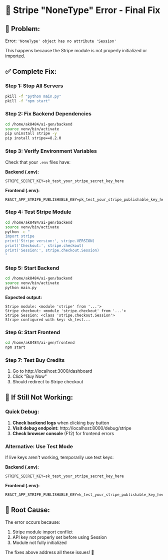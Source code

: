 # 🔧 Stripe "NoneType" Error - Final Fix

## 🚨 **Problem:**
Error: `'NoneType' object has no attribute 'Session'`

This happens because the Stripe module is not properly initialized or imported.

## ✅ **Complete Fix:**

### **Step 1: Stop All Servers**
```bash
pkill -f "python main.py"
pkill -f "npm start"
```

### **Step 2: Fix Backend Dependencies**
```bash
cd /home/ak8484/ai-gen/backend
source venv/bin/activate
pip uninstall stripe -y
pip install stripe==8.2.0
```

### **Step 3: Verify Environment Variables**
Check that your `.env` files have:

**Backend (.env):**
```
STRIPE_SECRET_KEY=sk_test_your_stripe_secret_key_here
```

**Frontend (.env):**
```
REACT_APP_STRIPE_PUBLISHABLE_KEY=pk_test_your_stripe_publishable_key_here
```

### **Step 4: Test Stripe Module**
```bash
cd /home/ak8484/ai-gen/backend
source venv/bin/activate
python -c "
import stripe
print('Stripe version:', stripe.VERSION)
print('Checkout:', stripe.checkout)
print('Session:', stripe.checkout.Session)
"
```

### **Step 5: Start Backend**
```bash
cd /home/ak8484/ai-gen/backend
source venv/bin/activate
python main.py
```

**Expected output:**
```
Stripe module: <module 'stripe' from '...'>
Stripe checkout: <module 'stripe.checkout' from '...'>
Stripe Session: <class 'stripe.checkout.Session'>
Stripe configured with key: sk_test...
```

### **Step 6: Start Frontend**
```bash
cd /home/ak8484/ai-gen/frontend
npm start
```

### **Step 7: Test Buy Credits**
1. Go to http://localhost:3000/dashboard
2. Click "Buy Now" 
3. Should redirect to Stripe checkout

## 🐛 **If Still Not Working:**

### **Quick Debug:**
1. **Check backend logs** when clicking buy button
2. **Visit debug endpoint:** http://localhost:8000/debug/stripe
3. **Check browser console** (F12) for frontend errors

### **Alternative: Use Test Mode**
If live keys aren't working, temporarily use test keys:

**Backend (.env):**
```
STRIPE_SECRET_KEY=sk_test_your_stripe_secret_key_here
```

**Frontend (.env):**
```
REACT_APP_STRIPE_PUBLISHABLE_KEY=k_test_your_stripe_publishable_key_here
```

## 🎯 **Root Cause:**
The error occurs because:
1. Stripe module import conflict
2. API key not properly set before using Session
3. Module not fully initialized

The fixes above address all these issues! 🚀
